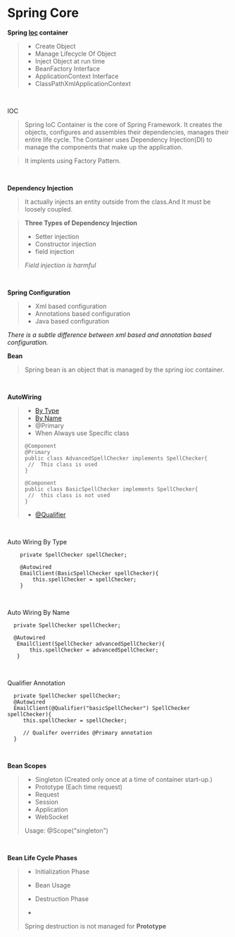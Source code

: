 # Spring Core
**Spring [Ioc](#myfootnote1) container**
<br />
> - Create Object
> - Manage Lifecycle Of Object
> - Inject Object at run time
> - BeanFactory Interface
> - ApplicationContext Interface
> - ClassPathXmlApplicationContext

<br />

<a name="myfootnote1">IOC</a>
>Spring IoC Container is the core of Spring Framework. It creates the objects, configures and assembles their dependencies, manages their entire life cycle. The Container uses Dependency Injection(DI) to manage the components that make up the application.

>It implents using Factory Pattern.
<br />

**Dependency Injection**
> It actually injects an entity outside from the class.And It must be loosely coupled.

> **Three Types of Dependency Injection**
>  - Setter injection
>  - Constructor injection
>  - field injection
> 
> _Field injection is harmful_
<br />

**Spring Configuration**
> - Xml based configuration
> - Annotations based configuration
> - Java based configuration

_There is a subtle difference between xml based and annotation based configuration._


**Bean**
> Spring bean is an object that is managed by the spring ioc container.

<br />

**AutoWiring**
> - [By Type](#myfootnote2)
> - [By Name](#myfootnote3)
> - @Primary
>  - When Always use Specific class
  >  ```
  >  @Component
  >  @Primary
  >  public class AdvancedSpellChecker implements SpellChecker{
  >   //  This class is used
  >  }
  >  
  >  @Component
  >  public class BasicSpellChecker implements SpellChecker{
  >   //  this class is not used
  >  }
  >  ```
> - [@Qualifier](#myfootnote4)

<br />

<a name="myfootnote2">Auto Wiring By Type</a>
```
    private SpellChecker spellChecker;

    @Autowired
    EmailClient(BasicSpellChecker spellChecker){
        this.spellChecker = spellChecker;
    }
```

<br />

<a name="myfootnote3">Auto Wiring By Name</a>
```
  private SpellChecker spellChecker;
  
  @Autowired
   EmailClient(SpellChecker advancedSpellChecker){
       this.spellChecker = advancedSpellChecker;
   }
```
<br />

<a name="myfootnote4">Qualifier Annotation</a>
```
  private SpellChecker spellChecker;
  @Autowired
  EmailClient(@Qualifier("basicSpellChecker") SpellChecker spellChecker){
     this.spellChecker = spellChecker;
     
     // Qualifer overrides @Primary annotation
  }

```

<br />

**Bean Scopes**
<br />
> - Singleton (Created only once at a time of container start-up.)
> - Prototype (Each time request)
> - Request 
> - Session
> - Application
> - WebSocket
> 
> Usage: @Scope("singleton")

<br />

**Bean Life Cycle Phases**
> - Initialization Phase
> - Bean Usage
> - Destruction Phase 
>  
>  -
>  Spring destruction is not managed for **Prototype**


